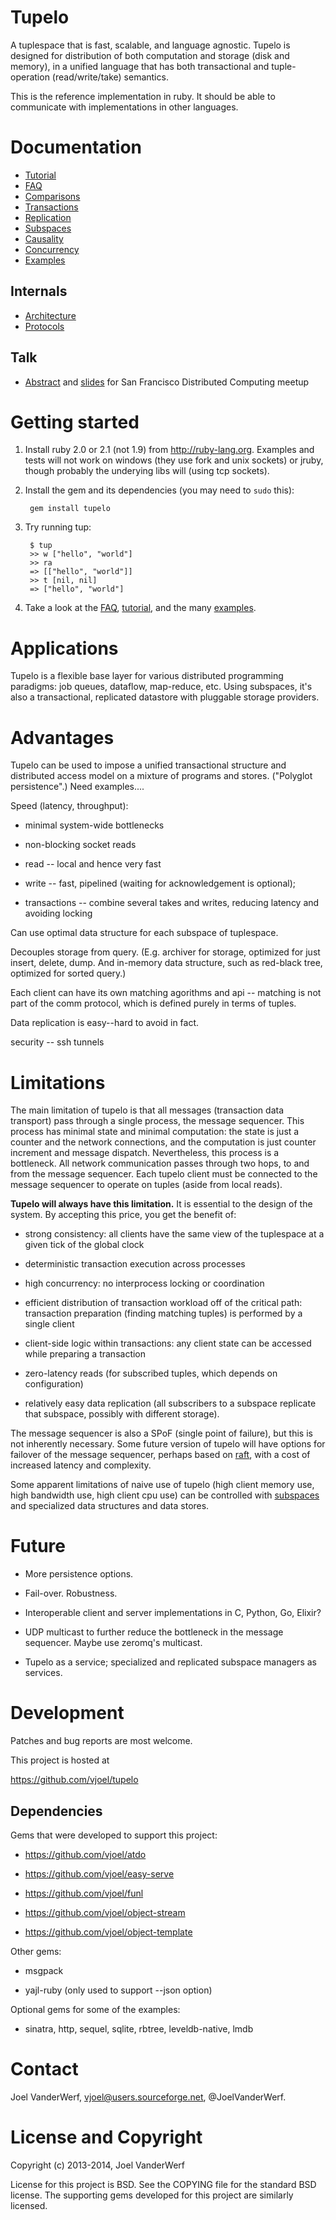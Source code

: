 Tupelo
==

A tuplespace that is fast, scalable, and language agnostic. Tupelo is designed for distribution of both computation and storage (disk and memory), in a unified language that has both transactional and tuple-operation (read/write/take) semantics.

This is the reference implementation in ruby. It should be able to communicate with implementations in other languages.

Documentation
============

* [Tutorial](doc/tutorial.md)
* [FAQ](doc/faq.md)
* [Comparisons](doc/compare.md)
* [Transactions](doc/transactions.md)
* [Replication](doc/replication.md)
* [Subspaces](doc/subspace.md)
* [Causality](doc/causality.md)
* [Concurrency](doc/concurrency.md)
* [Examples](example/)

Internals
---------
* [Architecture](doc/arch.md)
* [Protocols](doc/protocol.md)

Talk
----
* [Abstract](sfdc.md) and [slides](doc/sfdc.pdf) for San Francisco Distributed Computing meetup

Getting started
==========

1. Install ruby 2.0 or 2.1 (not 1.9) from http://ruby-lang.org. Examples and tests will not work on windows (they use fork and unix sockets) or jruby, though probably the underying libs will (using tcp sockets).

2. Install the gem and its dependencies (you may need to `sudo` this):

        gem install tupelo

3. Try running tup:

        $ tup
        >> w ["hello", "world"]
        >> ra
        => [["hello", "world"]]
        >> t [nil, nil]
        => ["hello", "world"]

4. Take a look at the [FAQ](doc/faq.md), [tutorial](doc/tutorial.md), and the many [examples](example/).


Applications
=======

Tupelo is a flexible base layer for various distributed programming paradigms: job queues, dataflow, map-reduce, etc. Using subspaces, it's also a transactional, replicated datastore with pluggable storage providers.


Advantages
==========

Tupelo can be used to impose a unified transactional structure and distributed access model on a mixture of programs and stores. ("Polyglot persistence".) Need examples....

Speed (latency, throughput):

* minimal system-wide bottlenecks

* non-blocking socket reads

* read -- local and hence very fast

* write -- fast, pipelined (waiting for acknowledgement is optional);  

* transactions -- combine several takes and writes, reducing latency and avoiding locking

Can use optimal data structure for each subspace of tuplespace.

Decouples storage from query. (E.g. archiver for storage, optimized for just insert, delete, dump. And in-memory data structure, such as red-black tree, optimized for sorted query.)

Each client can have its own matching agorithms and api -- matching is not part of the comm protocol, which is defined purely in terms of tuples.

Data replication is easy--hard to avoid in fact.

security -- ssh tunnels

Limitations
===========

The main limitation of tupelo is that all messages (transaction data transport) pass through a single process, the message sequencer. This process has minimal state and minimal computation: the state is just a counter and the network connections, and the computation is just counter increment and message dispatch. Nevertheless, this process is a bottleneck. All network communication passes through two hops, to and from the message sequencer. Each tupelo client must be connected to the message sequencer to operate on tuples (aside from local reads).

**Tupelo will always have this limitation.** It is essential to the design of the system. By accepting this price, you get the benefit of:

* strong consistency: all clients have the same view of the tuplespace at a given tick of the global clock

* deterministic transaction execution across processes

* high concurrency: no interprocess locking or coordination

* efficient distribution of transaction workload off of the critical path: transaction preparation (finding matching tuples) is performed by a single client

* client-side logic within transactions: any client state can be accessed while preparing a transaction

* zero-latency reads (for subscribed tuples, which depends on configuration)

* relatively easy data replication (all subscribers to a subspace replicate that subspace, possibly with different storage).

The message sequencer is also a SPoF (single point of failure), but this is not inherently necessary. Some future version of tupelo will have options for failover of the message sequencer, perhaps based on [raft](http://raftconsensus.github.io), with a cost of increased latency and complexity.

Some apparent limitations of naive use of tupelo (high client memory use, high bandwidth use, high client cpu use) can be controlled with [subspaces](doc/subspace.md) and specialized data structures and data stores.


Future
======

- More persistence options.

- Fail-over. Robustness.

- Interoperable client and server implementations in C, Python, Go, Elixir?

- UDP multicast to further reduce the bottleneck in the message sequencer. Maybe use zeromq's multicast.

- Tupelo as a service; specialized and replicated subspace managers as services.


Development
===========

Patches and bug reports are most welcome.

This project is hosted at

https://github.com/vjoel/tupelo

Dependencies
------------

Gems that were developed to support this project:

* https://github.com/vjoel/atdo

* https://github.com/vjoel/easy-serve

* https://github.com/vjoel/funl

* https://github.com/vjoel/object-stream

* https://github.com/vjoel/object-template

Other gems:

* msgpack

* yajl-ruby (only used to support --json option)

Optional gems for some of the examples:

* sinatra, http, sequel, sqlite, rbtree, leveldb-native, lmdb

Contact
=======

Joel VanderWerf, vjoel@users.sourceforge.net, @JoelVanderWerf.

License and Copyright
========

Copyright (c) 2013-2014, Joel VanderWerf

License for this project is BSD. See the COPYING file for the standard BSD license. The supporting gems developed for this project are similarly licensed.

